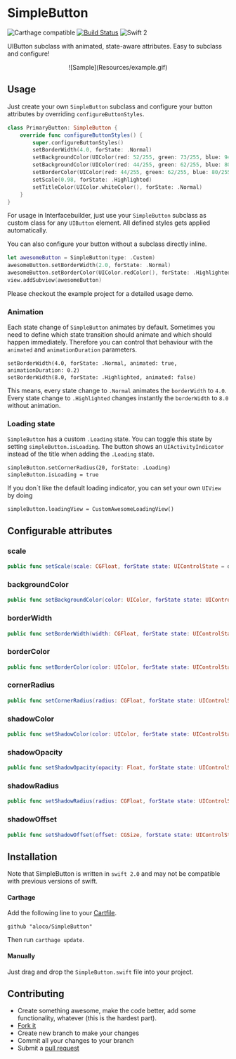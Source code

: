# SimpleButton

![Carthage compatible](https://img.shields.io/badge/Carthage-compatible-4BC51D.svg?style=flat)
[![Build Status](https://travis-ci.org/aloco/SimpleButton.svg?branch=master)](https://travis-ci.org/aloco/SimpleButton)
![Swift 2](https://img.shields.io/badge/Swift-2-orange.svg)

UIButton subclass with animated, state-aware attributes. Easy to subclass and configure!

<center>
![Sample](Resources/example.gif)
</center>

## Usage

Just create your own `SimpleButton` subclass and configure your button attributes by overriding `configureButtonStyles`.

```swift
class PrimaryButton: SimpleButton {
    override func configureButtonStyles() {
        super.configureButtonStyles()
		setBorderWidth(4.0, forState: .Normal)
        setBackgroundColor(UIColor(red: 52/255, green: 73/255, blue: 94/255, alpha: 1.0), forState: .Normal)
        setBackgroundColor(UIColor(red: 44/255, green: 62/255, blue: 80/255, alpha: 1.0), forState: .Highlighted)
        setBorderColor(UIColor(red: 44/255, green: 62/255, blue: 80/255, alpha: 1.0), forState: .Normal)
        setScale(0.98, forState: .Highlighted)
        setTitleColor(UIColor.whiteColor(), forState: .Normal)
    }
}
```
For usage in Interfacebuilder, just use your `SimpleButton` subclass as custom class for any `UIButton` element. All defined styles gets applied automatically.


You can also configure your button without a subclass directly inline.

```swift
let awesomeButton = SimpleButton(type: .Custom)
awesomeButton.setBorderWidth(2.0, forState: .Normal)
awesomeButton.setBorderColor(UIColor.redColor(), forState: .Highlighted)
view.addSubview(awesomeButton)
```
Please checkout the example project for a detailed usage demo.
### Animation
Each state change of `SimpleButton` animates by default. Sometimes you need to define which state transition should animate and which should happen immediately. Therefore you can control that behaviour with the `animated` and `animationDuration` parameters. 

```
setBorderWidth(4.0, forState: .Normal, animated: true, animationDuration: 0.2)
setBorderWidth(8.0, forState: .Highlighted, animated: false)

```
This means, every state change to `.Normal` animates the `borderWidth` to `4.0`. 
Every state change to `.Highlighted` changes instantly the `borderWidth` to `8.0` without animation.

### Loading state

`SimpleButton` has a custom `.Loading` state. You can toggle this state by setting `simpleButton.isLoading`. The button shows an `UIActivityIndicator` instead of the title when adding the `.Loading` state.

```
simpleButton.setCornerRadius(20, forState: .Loading)
simpleButton.isLoading = true

```
If you don´t like the default loading indicator, you can set your own `UIView` by doing
```
simpleButton.loadingView = CustomAwesomeLoadingView()
```


## Configurable attributes


### scale

```swift
public func setScale(scale: CGFloat, forState state: UIControlState = default, animated: Bool = default, animationDuration: NSTimeInterval? = default)
```

### backgroundColor

```swift
public func setBackgroundColor(color: UIColor, forState state: UIControlState = default, animated: Bool = default, animationDuration: NSTimeInterval? = default)
```

### borderWidth

```swift
public func setBorderWidth(width: CGFloat, forState state: UIControlState = default, animated: Bool = default, animationDuration: NSTimeInterval? = default)
```

### borderColor

```swift
public func setBorderColor(color: UIColor, forState state: UIControlState = default, animated: Bool = default, animationDuration: NSTimeInterval? = default)
```

### cornerRadius
```swift
public func setCornerRadius(radius: CGFloat, forState state: UIControlState = default, animated: Bool = default, animationDuration: NSTimeInterval? = default)
```

### shadowColor
```swift
public func setShadowColor(color: UIColor, forState state: UIControlState = default, animated: Bool = default, animationDuration: NSTimeInterval? = default)
```

### shadowOpacity
```swift
public func setShadowOpacity(opacity: Float, forState state: UIControlState = default, animated: Bool = default, animationDuration: NSTimeInterval? = default)
```

### shadowRadius
```swift
public func setShadowRadius(radius: CGFloat, forState state: UIControlState = default, animated: Bool = default, animationDuration: NSTimeInterval? = default)
```

### shadowOffset
```swift
public func setShadowOffset(offset: CGSize, forState state: UIControlState = default, animated: Bool = default, animationDuration: NSTimeInterval? = default)
```

## Installation

Note that SimpleButton is written in `swift 2.0` and may not be compatible with previous versions of swift. 


#### Carthage

Add the following line to your [Cartfile](https://github.com/Carthage/Carthage/blob/master/Documentation/Artifacts.md#cartfile).

```
github "aloco/SimpleButton"
```

Then run `carthage update`.

#### Manually

Just drag and drop the `SimpleButton.swift` file into  your project.


## Contributing

* Create something awesome, make the code better, add some functionality,
  whatever (this is the hardest part).
* [Fork it](http://help.github.com/forking/)
* Create new branch to make your changes
* Commit all your changes to your branch
* Submit a [pull request](http://help.github.com/pull-requests/)
